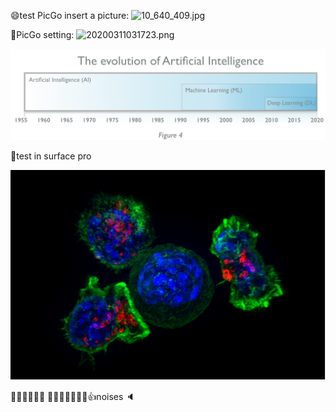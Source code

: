 😄test PicGo
insert a picture:
![10_640_409.jpg](http://blog.ligene.cn/imageBed/10_640_409.jpg)

📘PicGo setting:
![20200311031723.png](http://blog.ligene.cn/imageBed/20200311031723.png)


![AI-1.png](https://raw.githubusercontent.com/adong77/ligene/master/imageBed/AI-1.png)

🔖test in surface pro

![cancer-celll-T-cella.png](https://raw.githubusercontent.com/adong77/LIGENE/master/imageBed/cancer-celll-T-cella.png)

🦠🧬🌲🔮🤦‍♂️ 
🦠🧬🌲🔮🤦‍♂‍👇👍noises 🔈 
